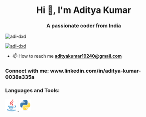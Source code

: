<h1 align="center">Hi 👋, I'm Aditya Kumar</h1>
<h3 align="center">A passionate coder from India</h3>

<p align="left"> <img src="https://komarev.com/ghpvc/?username=adi-dxd&label=Profile%20views&color=0e75b6&style=flat" alt="adi-dxd" /> </p>

<p align="left"> <a href="https://github.com/ryo-ma/github-profile-trophy"><img src="https://github-profile-trophy.vercel.app/?username=adi-dxd" alt="adi-dxd" /></a> </p>

- 📫 How to reach me **adityakumar19240@gmail.com**

<h3 align="left">Connect with me: www.linkedin.com/in/aditya-kumar-0038a335a
</h3>
<p align="left">
</p>

<h3 align="left">Languages and Tools:</h3>
<p align="left"> <a href="https://www.java.com" target="_blank" rel="noreferrer"> <img src="https://raw.githubusercontent.com/devicons/devicon/master/icons/java/java-original.svg" alt="java" width="40" height="40"/> </a> <a href="https://www.python.org" target="_blank" rel="noreferrer"> <img src="https://raw.githubusercontent.com/devicons/devicon/master/icons/python/python-original.svg" alt="python" width="40" height="40"/> </a> </p>
